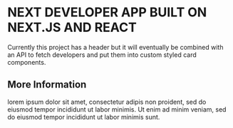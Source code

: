 
# NEXT DEVELOPER APP BUILT ON NEXT.JS AND REACT

Currently this project has a header but it will eventually be combined with an API to fetch
developers and put them into custom styled card components.

## More Information

lorem ipsum dolor sit amet, consectetur adipis non proident, sed do eiusmod tempor incididunt ut labor minimis. 
Ut enim ad minim veniam, sed do eiusmod tempor incididunt ut labor minimis sunt.

